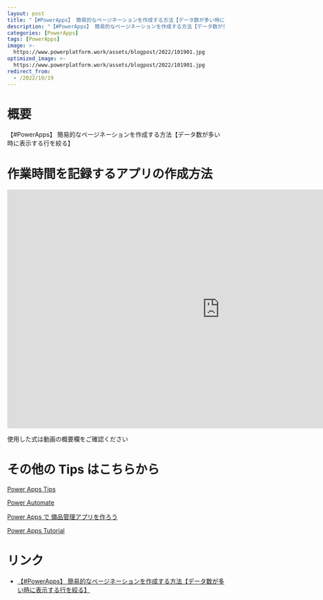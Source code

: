 ```yaml
---
layout: post
title: "【#PowerApps】 簡易的なページネーションを作成する方法【データ数が多い時に表示する行を絞る】"
description: "【#PowerApps】 簡易的なページネーションを作成する方法【データ数が多い時に表示する行を絞る】を動画で分かりやすく解説"
categories: [PowerApps]
tags: [PowerApps]
image: >-
  https://www.powerplatform.work/assets/blogpost/2022/101901.jpg
optimized_image: >-
  https://www.powerplatform.work/assets/blogpost/2022/101901.jpg
redirect_from:
  - /2022/10/19
---
```



#  概要

【#PowerApps】 簡易的なページネーションを作成する方法【データ数が多い時に表示する行を絞る】


# 作業時間を記録するアプリの作成方法

<iframe width="983" height="553" src="https://www.youtube.com/embed/jXy54roxsh0" title="YouTube video player" frameborder="0" allow="accelerometer; autoplay; clipboard-write; encrypted-media; gyroscope; picture-in-picture" allowfullscreen></iframe>


使用した式は動画の概要欄をご確認ください


# その他の Tips はこちらから

[Power Apps Tips](https://www.youtube.com/watch?v=VrAQf3JQ7yM&list=PLVhFi1fb3DqakSLVMn22DDcySXh9jtzi- )


[Power Automate](https://www.youtube.com/watch?v=-YnJYT0ASEM&list=PLVhFi1fb3Dqbzic6GieqnLFgD3aTj-eHA)


[Power Apps で 備品管理アプリを作ろう](https://www.youtube.com/playlist?list=PLVhFi1fb3DqZM3HKb8Hea6XEL96990Fyn)


[Power Apps Tutorial](https://www.youtube.com/playlist?list=PLVhFi1fb3DqalxpL974VvAJvV4iWoSbe_)


# リンク


- [【#PowerApps】 簡易的なページネーションを作成する方法【データ数が多い時に表示する行を絞る】](https://www.youtube.com/watch?v=jXy54roxsh0)

